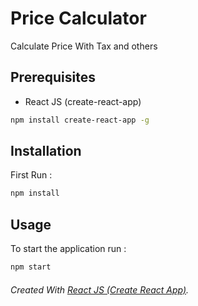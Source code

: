 # Price Calculator

Calculate Price With Tax and others

## Prerequisites
* React JS (create-react-app)
```bash
npm install create-react-app -g
```

## Installation

First Run :

```bash
npm install
```

## Usage
To start the application run :

```bash
npm start
```

###### Created With [React JS (Create React App)](https://github.com/facebook/create-react-app).
